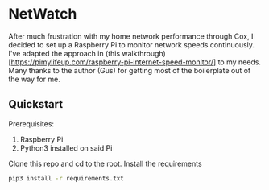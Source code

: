 # NetWatch

After much frustration with my home network performance through Cox, I decided to set up a Raspberry Pi to monitor network speeds continuously. I've adapted the approach in (this walkthrough)[https://pimylifeup.com/raspberry-pi-internet-speed-monitor/] to my needs. Many thanks to the author (Gus) for getting most of the boilerplate out of the way for me.

## Quickstart

Prerequisites:
1. Raspberry Pi
2. Python3 installed on said Pi

Clone this repo and cd to the root. Install the requirements

```bash
pip3 install -r requirements.txt
```

